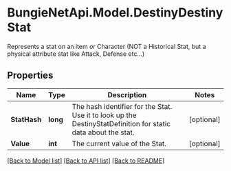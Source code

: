 # BungieNetApi.Model.DestinyDestinyStat
Represents a stat on an item *or* Character (NOT a Historical Stat, but a physical attribute stat like Attack, Defense etc...)
## Properties

Name | Type | Description | Notes
------------ | ------------- | ------------- | -------------
**StatHash** | **long** | The hash identifier for the Stat. Use it to look up the DestinyStatDefinition for static data about the stat. | [optional] 
**Value** | **int** | The current value of the Stat. | [optional] 

[[Back to Model list]](../README.md#documentation-for-models) [[Back to API list]](../README.md#documentation-for-api-endpoints) [[Back to README]](../README.md)


